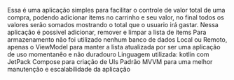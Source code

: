 Essa é uma aplicação simples para facilitar o controle de valor total de uma compra, podendo adicionar items no carrinho e seu valor, no final todos os valores serão somados mostrando o total que o usuario irá gastar.
Nessa aplicação é possivel adicionar, remover e limpar a lista de items
Para armazenamento não foi utilizado nenhum banco de dados Local ou Remoto, apenas o ViewModel para manter a lista atualizada por ser uma aplicação de uso momentanêo e não duradouro
Linguagem utilizada: kotlin com JetPack Compose para criação de UIs
Padrão MVVM para uma melhor manutenção e escalabilidade da aplicação
